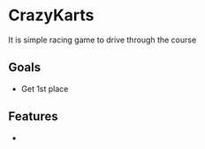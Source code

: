 # CrazyKarts

It is simple racing game to drive through the course

## Goals

- Get 1st place

## Features

* 

